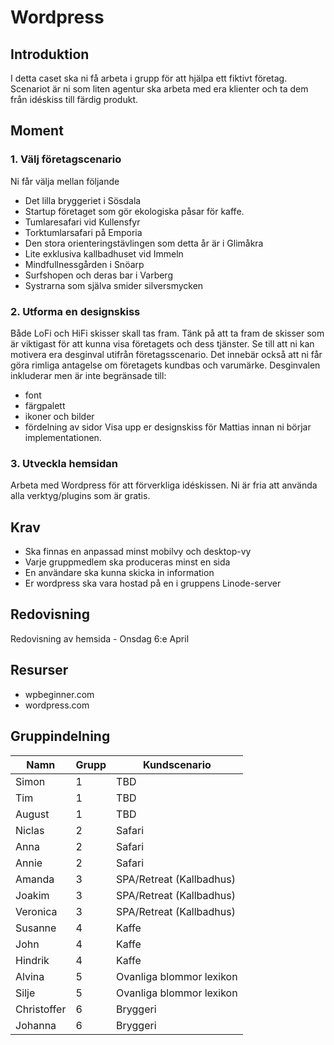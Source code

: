# Wordpress

## Introduktion
I detta caset ska ni få arbeta i grupp för att hjälpa ett fiktivt företag. Scenariot är ni som liten agentur ska arbeta med era klienter och ta dem från idéskiss till färdig produkt.

## Moment
### 1. Välj företagscenario
Ni får välja mellan följande
- Det lilla bryggeriet i Sösdala
- Startup företaget som gör ekologiska påsar för kaffe.
- Tumlaresafari vid Kullensfyr
- Torktumlarsafari på Emporia
- Den stora orienteringstävlingen som detta år är i Glimåkra
- Lite exklusiva kallbadhuset vid Immeln
- Mindfullnessgården i Snöarp
- Surfshopen och deras bar i Varberg
- Systrarna som själva smider silversmycken

### 2. Utforma en designskiss
Både LoFi och HiFi skisser skall tas fram. Tänk på att ta fram de skisser som är viktigast för att kunna visa företagets och dess tjänster. Se till att ni kan motivera era desginval utifrån företagsscenario. Det innebär också att ni får göra rimliga antagelse om företagets kundbas och varumärke. Desginvalen inkluderar men är inte begränsade till:
- font
- färgpalett
- ikoner och bilder
- fördelning av sidor
Visa upp er designskiss för Mattias innan ni börjar implementationen.

### 3. Utveckla hemsidan
Arbeta med Wordpress för att förverkliga idéskissen. Ni är fria att använda alla verktyg/plugins som är gratis.

## Krav
- Ska finnas en anpassad minst mobilvy och desktop-vy
- Varje gruppmedlem ska produceras minst en sida
- En användare ska kunna skicka in information
- Er wordpress ska vara hostad på en i gruppens Linode-server

## Redovisning
Redovisning av hemsida - Onsdag 6:e April

## Resurser
- wpbeginner.com
- wordpress.com

## Gruppindelning
| Namn | Grupp | Kundscenario
| ----------- | ----------- | ----------- |
| Simon | 1 | TBD |
| Tim | 1 | TBD |
| August | 1 | TBD |
| Niclas | 2 | Safari |
| Anna | 2 | Safari |
| Annie | 2 | Safari |
| Amanda | 3 | SPA/Retreat (Kallbadhus) |
| Joakim | 3 | SPA/Retreat (Kallbadhus) |
| Veronica | 3 | SPA/Retreat (Kallbadhus) |
| Susanne | 4 | Kaffe |
| John | 4 | Kaffe |
| Hindrik | 4 | Kaffe | 
| Alvina | 5 | Ovanliga blommor lexikon |
| Silje | 5 | Ovanliga blommor lexikon |
| Christoffer | 6 | Bryggeri |
| Johanna | 6 | Bryggeri |
